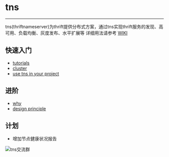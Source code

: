# tns
---

tns(thriftnameserver)为thrift提供分布式方案，通过tns实现thrift服务的发现、高可用、负载均衡、灰度发布、水平扩展等
详细用法请参考 [WIKI](../../wiki)


## 快速入门

* [tutorials](./tutorials)
* [cluster](./cluster)
* [use tns in your project](./use-tns-in-your-project)

## 进阶

* [why](./why)
* [design principle](./design-principle)


## 计划

* 增加节点健康状况报告


![tns交流群](https://static.oschina.net/uploads/img/201601/12170350_IOZ2.png)
